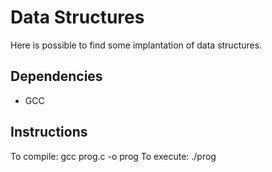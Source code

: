 # Data Structures
Here is possible to find some implantation of data structures.

## Dependencies 
* GCC 

## Instructions 
To compile: gcc prog.c -o prog
To execute: ./prog

